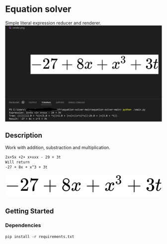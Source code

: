 # Equation solver

Simple literal expression reducer and renderer.
![](./img/screen.png)
## Description

Work with addition, substraction and multiplication.
```
2x+5x +2+ x+xxx - 29 + 3t
Will return
-27 + 8x + x^3 + 3t
```
![](./img/result.png)

## Getting Started

### Dependencies

```pip install -r requirements.txt```
